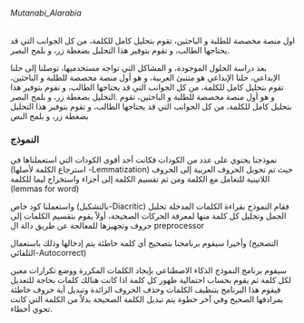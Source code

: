 ###### Mutanabi_Alarabia
اول منصة مخصصة للطلبة و الباحثين، تقوم بتحليل  كامل للكلمة، من كل الجوانب التي قد يحتاجها الطالب، و تقوم بتوفير هذا التحليل بضغطة زر، و بلمح البصر.‎


بعد دراسة الحلول الموجودة، و المشاكل التي تواجه مستخدميها، توصلنا إلى حلنا الإبداعي، حلنا الإبداعي هو متنبئ العربية، و هو أول منصة مخصصة للطلبة و الباحثين، تقوم بتحليل  كامل للكلمة، من كل الجوانب التي قد يحتاجها الطالب، و تقوم بتوفير هذا التحليل بضغطة زر، و بلمح البصر.‎
 و هو أول منصة مخصصة للطلبة و الباحثين، تقوم بتحليل  كامل للكلمة، من كل الجوانب التي قد يحتاجها الطالب، و تقوم بتوفير هذا التحليل بضغطة زر، و بلمح البص
 
 ### النموذج 
 
 نموذجنا يحتوي على عدد من الكودات فكانت أحد أقوى الكودات التي استعملناها في (استرجاع الكلمة لأصلها -Lemmatization) حيث تم تحويل الحروف العربية إلى الحروف اللاتينية للتعامل مع الكلمة ومن ثم تقسيم الكلمة إلى  أجزاء واستخراج ليما  للكلمة (lemmas for word) 

واستعملنا  كود خاص (بالتشكيل-Diacritic) فقام النموذج بقراءة الكلمات المدخلة تحليل الجمل وتحليل كل كلمة منها لمعرفة الحركات الصحيحة، أولاً يقوم بتقسيم الكلمات إلى حروف وتجهيزها للمعالجة عن طريق دالة ال preprocessor 

وأخيرا سيقوم برنامجنا بتصحيح أي كلمة خاطئة يتم إدخالها وذلك باستعمال (التصحيح التلقائي-Autocorrect)

  سيقوم برنامج النموذج الذكاء الاصطناعي بإيجاد الكلمات المكررة ووضع تكرارات معين لكل كلمة ثم يقوم بحساب احتمالية ظهور كل كلمة 
اذا كانت هنالك كلمات بحاجة للتعديل فيقوم هذا البرنامج بتنظيف الكلمات وحذف الحروف الزائدة وتبديل أية حروف خاطئة بمرادفها الصحيح وفي آخر خطوة يتم تبديل  الكلمة الصحيحة بدلاً من الكلمة التي كانت تحوي أخطاء.
